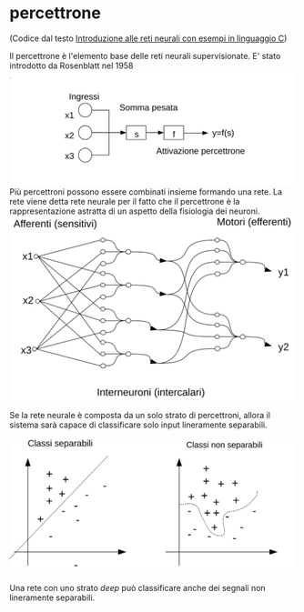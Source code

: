 # percettrone 
(Codice dal testo [Introduzione alle reti neurali con esempi in linguaggio C](https://www.amazon.it/dp/1719818738/))

Il percettrone è l'elemento base delle reti neurali supervisionate. E' stato introdotto da Rosenblatt nel 1958
![Percettrone](Blocchi_perc.svg)
Più percettroni possono essere combinati insieme formando una rete. La rete viene detta rete neurale per il fatto che il percettrone è la rappresentazione astratta di un aspetto della fisiologia dei neuroni.
![Percettrone](MLP.svg)

Se la rete neurale è composta da un solo strato di percettroni, allora il sistema sarà capace di classificare solo input lineramente separabili.

![Percettrone](Classi.svg)

Una rete con uno strato *deep* può classificare anche dei segnali non lineramente separabili.


